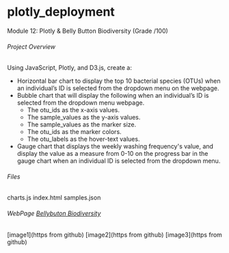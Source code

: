 # plotly_deployment
Module 12: Plotly &amp; Belly Button Biodiversity (Grade /100)
###### Project Overview
Using JavaScript, Plotly, and D3.js, create a:
- Horizontal bar chart to display the top 10 bacterial species (OTUs) when an individual’s ID is selected from the dropdown menu on the webpage.
- Bubble chart that will display the following when an individual’s ID is selected from the dropdown menu webpage.
    - The otu_ids as the x-axis values.
    - The sample_values as the y-axis values.
    - The sample_values as the marker size.
    - The otu_ids as the marker colors.
    - The otu_labels as the hover-text values.
- Gauge chart that displays the weekly washing frequency's value, and display the value as a measure from 0-10 on the progress bar in the gauge chart when an individual ID is selected from the dropdown menu.
###### Files
charts.js
index.html
samples.json
###### WebPage [Bellybuton Biodiversity](https://robyndook.github.io/plotly_deployment/)
[image1](https from github)
[image2](https from github)
[image3](https from github)

<!--
[x] Add an image to the jumbotron.
Img source https://www.wikihow.com/Clean-Your-Belly-Button
[x] Add background color or a variety of compatible colors to the webpage.
[x] Use a custom font with contrast for the colors.
[x] Add more information about the project as a paragraph on the page.
[x] Add information about what each graph visualizes, either under or next to each graph.
[x] Make the webpage mobile-responsive.
[] Change the layout of the page.
[] Add a navigation bar that allows you to select the bar or bubble chart on the page.
-->
